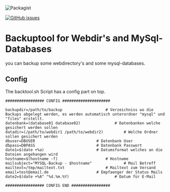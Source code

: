 
![Packagist](https://img.shields.io/packagist/l/doctrine/orm.svg)

[![GitHub issues](https://img.shields.io/github/issues/badges/shields.svg)](https://github.com/psyadm/backuptool-bash/issues)



# Backuptool for Webdir's and MySql-Databases

you can backup some webdirectory's and some mysql-databases. 


## Config 

The backtool.sh Script has a config part on top. 

```Shell
################# CONFIG #####################

backupdir=/path/to/backup			 		# Verzeichniss wo die Backups abgelegt werden, es werden automatisch unterordner "mysql" und "files" erstellt.
datenbank=(database01 database02)				# Datenbanken welche gesichert werden sollen
datadir=(/path/to/webdir1 /path/to/webdir2)			# Welche Ordner sollen gesichert werden
dbuser=DBUSER							# Datenbank User
dbpass=DBPASS							# Datenbank Passwort
date1=$(date +%a)						# Datumsformat welches an die Dateien angehangen wird
hostname=$(hostname -f)						# Hostname
mailsubject="MYSQL-Backup - $hostname"				# Mail Betreff
mailtext=/tmp/mailtext.txt 					# Mailtext zum Versand
email=test@email.de	 					# Empfaenger der Status Mails
date2=$(date +%A" "%d.%m.%Y)					# Datum für E-Mail

################# CONFIG END #################
```
